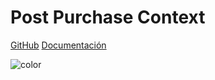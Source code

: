 # Post Purchase Context

[GitHub](https://github.com/mercadolibre/fury_post-purchase-context)
[Documentación](/lang-es/README)

![color](#f0f0f0)
